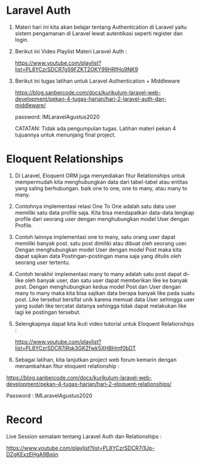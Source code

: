 # Laravel Auth

1. Materi hari ini kita akan belajar tentang Authentication di Laravel yaitu sistem pengamanan di Laravel lewat autentikasi seperti register dan login.

2. Berikut ini Video Playlist Materi Laravel Auth : 

    https://www.youtube.com/playlist?list=PL8YCzrSDCR7g59FZKT2OKY99HRfHo9NK9

3. Berikut ini tugas latihan untuk Laravel Authentication + Middleware 

    https://blog.sanbercode.com/docs/kurikulum-laravel-web-development/pekan-4-tugas-harian/hari-2-laravel-auth-dan-middleware/

    password: IMLaravelAgustus2020

    CATATAN: Tidak ada pengumpulan tugas. Latihan materi pekan 4 tujuannya untuk menunjang final project.

# Eloquent Relationships 

1. Di Laravel, Eloquent ORM juga menyediakan fitur Relationships untuk mempermudah kita menghubungkan data dari tabel-tabel atau entitas yang saling berhubungan. baik one to one, one to many, atau many to many.

2. Contohnya implementasi relasi One To One adalah satu data user memiliki satu data profile saja. Kita bisa mendapatkan data-data lengkap profile dari seorang user dengan menghubungkan model User dengan Profile.

3. Contoh lainnya implementasi one to many, satu orang user dapat memiliki banyak post. satu post dimiliki atau dibuat oleh seorang user.  Dengan menghubungkan model User dengan model Post maka kita dapat sajikan data Postingan-postingan mana saja yang ditulis oleh seorang user tertentu.

4. Contoh terakhir implementasi many to many adalah satu post dapat di-like oleh banyak user, dan satu user dapat memberikan like ke banyak post. Dengan menghubungkan kedua model Post dan User dengan many to many maka kita bisa sajikan data berapa banyak like pada suatu post. Like tersebut bersifat unik karena memuat data User sehingga user yang sudah like tercatat datanya sehingga tidak dapat melakukan like lagi ke postingan tersebut.

5. Selengkapnya dapat kita ikuti video tutorial untuk Eloquent Relationships : 

    https://www.youtube.com/playlist?list=PL8YCzrSDCR7iRsk3GKZfwk5XHBHmf0bDT

6. Sebagai latihan, kita lanjutkan project web forum kemarin dengan menambahkan fitur eloquent relationship : 

https://blog.sanbercode.com/docs/kurikulum-laravel-web-development/pekan-4-tugas-harian/hari-2-eloquent-relationships/ 

Password : IMLaravelAgustus2020

# Record 

Live Session semalam tentang Laravel Auth dan Relationships : 

https://www.youtube.com/playlist?list=PL8YCzrSDCR7i1Up-DZgKExzEHgA9Bqjin